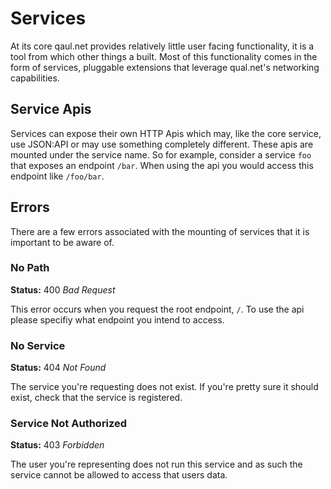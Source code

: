 # Services
At its core qaul.net provides relatively little user facing functionality, it
is a tool from which other things a built. Most of this functionality comes in 
the form of services, pluggable extensions that leverage qual.net's networking
capabilities.

## Service Apis
Services can expose their own HTTP Apis which may, like the core service, use
JSON:API or may use something completely different. These apis are mounted under
the service name. So for example, consider a service `foo` that exposes an
endpoint `/bar`. When using the api you would access this endpoint like
`/foo/bar`.

## Errors
There are a few errors associated with the mounting of services that it is 
important to be aware of.

### No Path
**Status:** 400 _Bad Request_

This error occurs when you request the root endpoint, `/`. To use the api
please specifiy what endpoint you intend to access.

### No Service
**Status:** 404 _Not Found_

The service you're requesting does not exist. If you're pretty sure it should
exist, check that the service is registered.

### Service Not Authorized
**Status:** 403 _Forbidden_

The user you're representing does not run this service and as such the service
cannot be allowed to access that users data.
